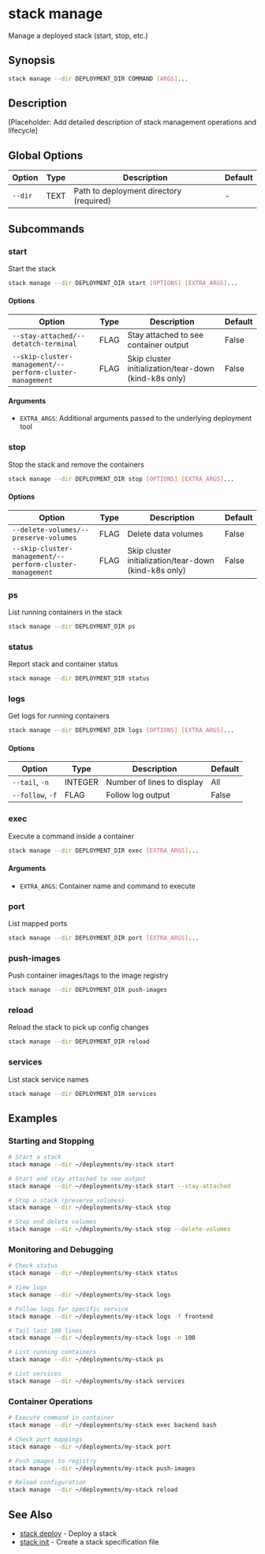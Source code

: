 # stack manage

Manage a deployed stack (start, stop, etc.)

## Synopsis

```bash
stack manage --dir DEPLOYMENT_DIR COMMAND [ARGS]...
```

## Description

[Placeholder: Add detailed description of stack management operations and lifecycle]

## Global Options

| Option | Type | Description | Default |
|--------|------|-------------|---------|
| `--dir` | TEXT | Path to deployment directory (required) | - |

## Subcommands

### start

Start the stack

```bash
stack manage --dir DEPLOYMENT_DIR start [OPTIONS] [EXTRA_ARGS]...
```

#### Options

| Option | Type | Description | Default |
|--------|------|-------------|---------|
| `--stay-attached/--detatch-terminal` | FLAG | Stay attached to see container output | False |
| `--skip-cluster-management/--perform-cluster-management` | FLAG | Skip cluster initialization/tear-down (kind-k8s only) | False |

#### Arguments

- `EXTRA_ARGS`: Additional arguments passed to the underlying deployment tool

### stop

Stop the stack and remove the containers

```bash
stack manage --dir DEPLOYMENT_DIR stop [OPTIONS] [EXTRA_ARGS]...
```

#### Options

| Option | Type | Description | Default |
|--------|------|-------------|---------|
| `--delete-volumes/--preserve-volumes` | FLAG | Delete data volumes | False |
| `--skip-cluster-management/--perform-cluster-management` | FLAG | Skip cluster initialization/tear-down (kind-k8s only) | False |

### ps

List running containers in the stack

```bash
stack manage --dir DEPLOYMENT_DIR ps
```

### status

Report stack and container status

```bash
stack manage --dir DEPLOYMENT_DIR status
```

### logs

Get logs for running containers

```bash
stack manage --dir DEPLOYMENT_DIR logs [OPTIONS] [EXTRA_ARGS]...
```

#### Options

| Option | Type | Description | Default |
|--------|------|-------------|---------|
| `--tail`, `-n` | INTEGER | Number of lines to display | All |
| `--follow`, `-f` | FLAG | Follow log output | False |

### exec

Execute a command inside a container

```bash
stack manage --dir DEPLOYMENT_DIR exec [EXTRA_ARGS]...
```

#### Arguments

- `EXTRA_ARGS`: Container name and command to execute

### port

List mapped ports

```bash
stack manage --dir DEPLOYMENT_DIR port [EXTRA_ARGS]...
```

### push-images

Push container images/tags to the image registry

```bash
stack manage --dir DEPLOYMENT_DIR push-images
```

### reload

Reload the stack to pick up config changes

```bash
stack manage --dir DEPLOYMENT_DIR reload
```

### services

List stack service names

```bash
stack manage --dir DEPLOYMENT_DIR services
```

## Examples

### Starting and Stopping

```bash
# Start a stack
stack manage --dir ~/deployments/my-stack start

# Start and stay attached to see output
stack manage --dir ~/deployments/my-stack start --stay-attached

# Stop a stack (preserve volumes)
stack manage --dir ~/deployments/my-stack stop

# Stop and delete volumes
stack manage --dir ~/deployments/my-stack stop --delete-volumes
```

### Monitoring and Debugging

```bash
# Check status
stack manage --dir ~/deployments/my-stack status

# View logs
stack manage --dir ~/deployments/my-stack logs

# Follow logs for specific service
stack manage --dir ~/deployments/my-stack logs -f frontend

# Tail last 100 lines
stack manage --dir ~/deployments/my-stack logs -n 100

# List running containers
stack manage --dir ~/deployments/my-stack ps

# List services
stack manage --dir ~/deployments/my-stack services
```

### Container Operations

```bash
# Execute command in container
stack manage --dir ~/deployments/my-stack exec backend bash

# Check port mappings
stack manage --dir ~/deployments/my-stack port

# Push images to registry
stack manage --dir ~/deployments/my-stack push-images

# Reload configuration
stack manage --dir ~/deployments/my-stack reload
```

## See Also

- [stack deploy](deploy.md) - Deploy a stack
- [stack init](init.md) - Create a stack specification file
